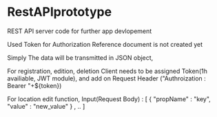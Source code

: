 # RestAPIprototype
REST API server code for further app devlopement

Used Token for Authorization
Reference document is not created yet

Simply
The data will be transmitted in JSON object,

For registration, edition, deletion
Client needs to be assigned Token(1h availiable, JWT module),
and add on Request Header ("Authroization : Bearer "+${token})

For location edit function,
Input(Request Body) : [ { "propName" : "key", "value" : "new_value" } , .. ]
